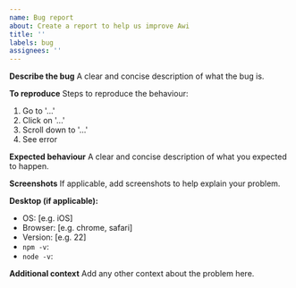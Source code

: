 ```yaml
---
name: Bug report
about: Create a report to help us improve Awi
title: ''
labels: bug
assignees: ''
---
```


**Describe the bug**
A clear and concise description of what the bug is.

**To reproduce**
Steps to reproduce the behaviour:
1. Go to '...'
2. Click on '...'
3. Scroll down to '...'
4. See error

**Expected behaviour**
A clear and concise description of what you expected to happen.

**Screenshots**
If applicable, add screenshots to help explain your problem.

**Desktop (if applicable):**
 - OS: [e.g. iOS]
 - Browser: [e.g. chrome, safari]
 - Version: [e.g. 22]
 - `npm -v`:
 - `node -v`:

**Additional context**
Add any other context about the problem here.
